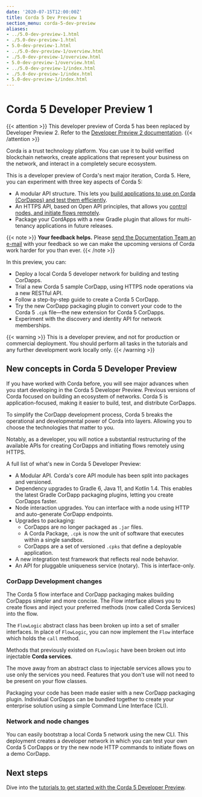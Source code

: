 ```yaml
---
date: '2020-07-15T12:00:00Z'
title: Corda 5 Dev Preview 1
section_menu: corda-5-dev-preview
aliases:
- ../5.0-dev-preview-1.html
- ./5.0-dev-preview-1.html
- 5.0-dev-preview-1.html
- ../5.0-dev-preview-1/overview.html
- ./5.0-dev-preview-1/overview.html
- 5.0-dev-preview-1/overview.html
- ../5.0-dev-preview-1/index.html
- ./5.0-dev-preview-1/index.html
- 5.0-dev-preview-1/index.html
---
```

# Corda 5 Developer Preview 1

{{< attention >}}
This developer preview of Corda 5 has been replaced by Developer Preview 2. Refer to the [Developer Preview 2 documentation](https://docs.r3.com/en/platform/corda/5.0-dev-preview-2.html).
{{< /attention >}}

Corda is a trust technology platform. You can use it to build verified blockchain networks, create applications that represent your business on the network, and interact in a completely secure ecosystem.

This is a developer preview of Corda's next major iteration, Corda 5. Here, you can experiment with three key aspects of Corda 5:

* A modular API structure. This lets you [build applications to use on Corda (CorDapps) and test them efficiently](../../../../en/platform/corda/5.0-dev-preview-1/tutorials/overview.md).
* An HTTPS API, based on Open API principles, that allows you [control nodes, and initiate flows remotely](../../../../en/platform/corda/5.0-dev-preview-1/nodes/nodes-homepage.md).
* Package your CordApps with a new Gradle plugin that allows for multi-tenancy applications in future releases.

{{< note >}}
**Your feedback helps.** Please [send the Documentation Team an e-mail](mailto:docs@r3.com) with your feedback so we can make the upcoming versions of Corda work harder for you than ever.
{{< /note >}}

In this preview, you can:

* Deploy a local Corda 5 developer network for building and testing CorDapps.
* Trial a new Corda 5 sample CorDapp, using HTTPS node operations via a new RESTful API.
* Follow a step-by-step guide to create a Corda 5 CorDapp.
* Try the new CorDapp packaging plugin to convert your code to the Corda 5 `.cpk` file—the new extension for Corda 5 CorDapps.
* Experiment with the discovery and identity API for network memberships.

{{< warning >}}
This is a developer preview, and not for production or commercial deployment. You should perform all tasks in the tutorials and any further development work locally only.
{{< /warning >}}

## New concepts in Corda 5 Developer Preview

If you have worked with Corda before, you will see major advances when you start developing in the Corda 5 Developer Preview. Previous versions of Corda focused on building an ecosystem of networks. Corda 5 is application-focused, making it easier to build, test, and distribute CorDapps.

To simplify the CorDapp development process, Corda 5 breaks the operational and developmental power of Corda into layers. Allowing you to choose the technologies that matter to you.

Notably, as a developer, you will notice a substantial restructuring of the available APIs for creating CorDapps and initiating flows remotely using HTTPS.

A full list of what's new in Corda 5 Developer Preview:

- A Modular API. Corda's core API module has been split into packages and versioned.
- Dependency upgrades to Gradle 6, Java 11, and Kotlin 1.4. This enables the latest Gradle CorDapp packaging plugins, letting you create CorDapps faster.
- Node interaction upgrades. You can interface with a node using HTTP and auto-generate CorDapp endpoints.
- Upgrades to packaging:
  - CorDapps are no longer packaged as `.jar` files.
  - A Corda Package, `.cpk` is now the unit of software that executes within a single sandbox.
  - CorDapps are a set of versioned `.cpks` that define a deployable application.
- A new integration test framework that reflects real node behavior.
- An API for pluggable uniqueness service (notary). This is interface-only.

### CorDapp Development changes

The Corda 5 flow interface and CorDapp packaging makes building CorDapps simpler and more concise. The Flow interface allows you to create flows and inject your preferred methods (now called Corda Services) into the flow.

The `FlowLogic` abstract class has been broken up into a set of smaller interfaces.  In place of `FlowLogic`, you can now implement the `Flow` interface which holds the `call` method.

Methods that previously existed on `FLowlogic` have been broken out into injectable **Corda services**.

The move away from an abstract class to injectable services allows you to use only the services you need. Features that you don't use will not need to be present on your flow classes.

Packaging your code has been made easier with a new CorDapp packaging plugin. Individual CorDapps can be bundled together to create your enterprise solution using a simple Command Line Interface (CLI).

### Network and node changes

You can easily bootstrap a local Corda 5 network using the new CLI. This deployment creates a developer network in which you can test your own Corda 5 CorDapps or try the new node HTTP commands to initiate flows on a demo CorDapp.

## Next steps

Dive into the [tutorials to get started with the Corda 5 Developer Preview](../../../../en/platform/corda/5.0-dev-preview-1/tutorials/overview.md).
